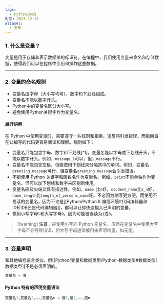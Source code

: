```yaml
---
tags:
  - Python/内容
时间: 2023-12-25
aliases:
  - 变量
---
```

### 1. 什么是变量？

变量是用于存储和表示数据值的标识符。在编程中，我们使用变量来命名和存储数据，使得我们可以在程序中引用和操作这些数据。

---
### 2. 变量的命名规则

- 变量名由字母（大小写均可）、数字和下划线组成。
- 变量名不能以数字开头。
- Python中的变量名区分大小写。
- 避免使用Python关键字作为变量名。
#### 展开讲解
在 Python 中使用变量时，需要遵守一些规则和指南。违反将引发错误，而指南旨在让编写的代码更容易阅读和理解。规则如下：
- 变量名只能包含字母、数字和下划线[^1]。变量名能以字母或下划线开头，不能以数字开头。例如，`message_1`可以，但`1_message`不行。
- 变量名不能包含空格，但能使用下划线来分隔其中的单词。例如，变量名`greeting_message`可行，但变量名`greeting message`会引发错误。
- 不能使用 Python 关键字和函数名作为变量名。例如，`print`不能单独作为变量名，但可以加下划线和数字来区别后使用。
- 变量名应及尖端又具有描述性。例如，`name `比`n`好，`student_name`比`s_n`好，`name_length`比`length_of_persons_name`好。不必因为缩写更方便，而使用不易读的变量名，因为不论是[[Python/Python & 编程环境#代码编辑器和IDE|IDE还是代码编辑器]]，都可以让你快速输入已声明的变量。
- 慎用小写字母`l`和大写字母`O`，因为可能被误读为`1`或`0`。

> [!warning] **注意**：应使用小写的 Python 变量名。虽然在变量名中使用大写字母不会导致错误，但大写字母通常被用来声明常量，如元组。

---
### 3. 变量声明

和其他编程语言类似，但[[Python/变量和数据类型/Python-数据类型#数据类型|数据类型]]不是必须声明的。
```python
变量名 = 值
```
#### Python 特有的声明变量语法

```python
变量名1,变量名2,……,变量名n = 值1,值2,……,值n
```